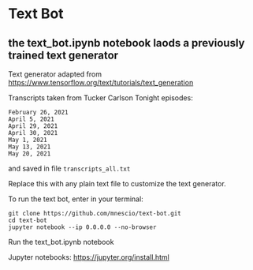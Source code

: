 # Text Bot

## the text_bot.ipynb notebook laods a previously trained text generator

Text generator adapted from https://www.tensorflow.org/text/tutorials/text_generation

Transcripts taken from Tucker Carlson Tonight episodes:

```
February 26, 2021
April 5, 2021
April 29, 2021
April 30, 2021
May 1, 2021
May 13, 2021
May 20, 2021
```

and saved in file ```transcripts_all.txt```

Replace this with any plain text file to customize the text generator.


To run the text bot, enter in your terminal:

```
git clone https://github.com/mnescio/text-bot.git
cd text-bot
jupyter notebook --ip 0.0.0.0 --no-browser
```

Run the text_bot.ipynb notebook

Jupyter notebooks: https://jupyter.org/install.html
